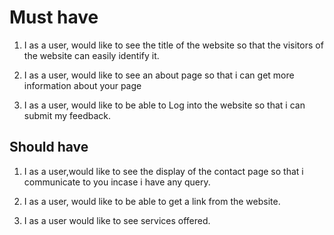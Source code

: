 # Must have

1. I as a user, would like to see the title of the website so that the visitors
   of the website can easily identify it.

2. I as a user, would like to see an about page so that i can get more
   information about your page

3. I as a user, would like to be able to Log into the website so that i can
   submit my feedback.

## Should have

1. I as a user,would like to see the display of the contact page so that i
   communicate to you incase i have any query.

2. I as a user, would like to be able to get a link from the website.

3. I as a user would like to see services offered.
